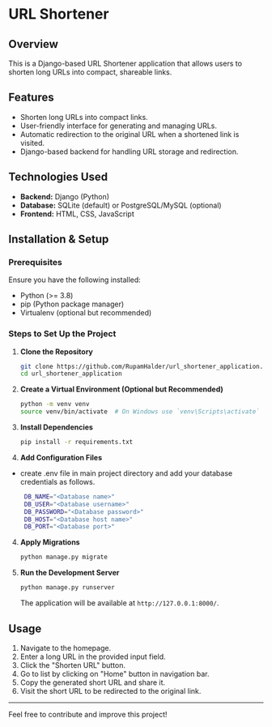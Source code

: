 # URL Shortener

## Overview
This is a Django-based URL Shortener application that allows users to shorten long URLs into compact, shareable links.

## Features
- Shorten long URLs into compact links.
- User-friendly interface for generating and managing URLs.
- Automatic redirection to the original URL when a shortened link is visited.
- Django-based backend for handling URL storage and redirection.

## Technologies Used
- **Backend:** Django (Python)
- **Database:** SQLite (default) or PostgreSQL/MySQL (optional)
- **Frontend:** HTML, CSS, JavaScript

## Installation & Setup

### Prerequisites
Ensure you have the following installed:
- Python (>= 3.8)
- pip (Python package manager)
- Virtualenv (optional but recommended)

### Steps to Set Up the Project

1. **Clone the Repository**
   ```bash
   git clone https://github.com/RupamHalder/url_shortener_application.git
   cd url_shortener_application
   ```

2. **Create a Virtual Environment (Optional but Recommended)**
   ```bash
   python -m venv venv
   source venv/bin/activate  # On Windows use `venv\Scripts\activate`
   ```

3. **Install Dependencies**
   ```bash
   pip install -r requirements.txt
   ```

3. **Add Configuration Files**
* create .env file in main project directory and add your database credentials as follows.

   ```bash
    DB_NAME="<Database name>"
    DB_USER="<Database username>"
    DB_PASSWORD="<Database password>"
    DB_HOST="<Database host name>"
    DB_PORT="<Database port>"
   ```

4. **Apply Migrations**
   ```bash
   python manage.py migrate
   ```

5. **Run the Development Server**
   ```bash
   python manage.py runserver
   ```
   The application will be available at `http://127.0.0.1:8000/`.

## Usage
1. Navigate to the homepage.
2. Enter a long URL in the provided input field.
3. Click the "Shorten URL" button.
4. Go to list by clicking on "Home" button in navigation bar.
4. Copy the generated short URL and share it.
5. Visit the short URL to be redirected to the original link.

---
Feel free to contribute and improve this project!

